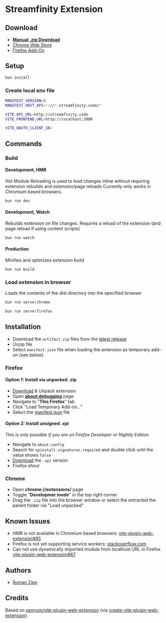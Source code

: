 # Streamfinity Extension

## Download

- [**Manual .zip Download**](https://github.com/Streamfinity/Extension/releases/latest)
- [Chrome Web Store](https://chrome.google.com/webstore)
- [Firefox Add-On](https://addons.mozilla.org/en-US/firefox/)

## Setup

```sh
bun install
```

### Create local env file

```sh
MANIFEST_VERSION=3
MANIFEST_HOST_API=*://*.streamfinity.code/*

VITE_API_URL=http://streamfinity.code
VITE_FRONTEND_URL=http://localhost:3000

VITE_OAUTH_CLIENT_ID=
```

## Commands

### Build

#### Development, HMR

Hot Module Reloading is used to load changes inline without requiring extension rebuilds and extension/page reloads
Currently only works in Chromium based browsers.
```sh
bun run dev
```

#### Development, Watch

Rebuilds extension on file changes. Requires a reload of the extension (and page reload if using content scripts)
```sh
bun run watch
```

#### Production

Minifies and optimizes extension build
```sh
bun run build
```

### Load extension in browser

Loads the contents of the dist directory into the specified browser
```sh
bun run serve:chrome
```

```sh
bun run serve:firefox
```

## Installation

- Download the `artifact.zip` files from the [latest release](https://github.com/Streamfinity/Extension/releases/latest)
- Unzip file
- Select `manifest.json` file when loading the extension as temporary add-on (see below)

### Firefox

#### Option 1: Install via unpacked .zip

- [Download](https://github.com/Streamfinity/Extension/releases) & Unpack extension
- Open [**about:debugging**](https://developer.mozilla.org/en-US/docs/Tools/about:debugging) page
- Navigate to "**This Firefox**" tab
- Click "Load Temporary Add-on..."
- Select the [manifest.json](dist/manifest.json) file 

#### Option 2: Install unsigned .xpi

_This is only possible if you are on Firefox Developer or Nightly Edition._

- Navigate to `about:config`
- Search for `xpinstall.signatures.required` and double click until the value shows `false`
- [Download](https://github.com/Streamfinity/Extension/releases) the `.xpi` version
- Firefox shoul

### Chrome

- Open **chrome://extensions/** page
- Toggle "**Developmer mode**" in the top right corner
- Drag the `.zip` file into the browser window or select the extracted the parent folder via "Load unpacked"

## Known Issues

- HMR is not available in Chromium based browsers: [vite-plugin-web-extension#85](https://github.com/samrum/vite-plugin-web-extension/issues/85)
- Firefox is not yet supporting service workers: [stackoverflow.com](https://stackoverflow.com/questions/73440104/failing-to-export-to-background-js-from-a-common-script-under-firefox-with-mv3)
- Can not use dynamically imported module from localhost URL in Firefox [vite-plugin-web-extension#87](https://github.com/samrum/vite-plugin-web-extension/issues/87)

## Authors

- [Roman Zipp](https://ich.wtf)

## Credits

Based on [samrum/vite-plugin-web-extension](https://github.com/samrum/vite-plugin-web-extension) (via [create-vite-plugin-web-extension](https://github.com/samrum/create-vite-plugin-web-extension)).
